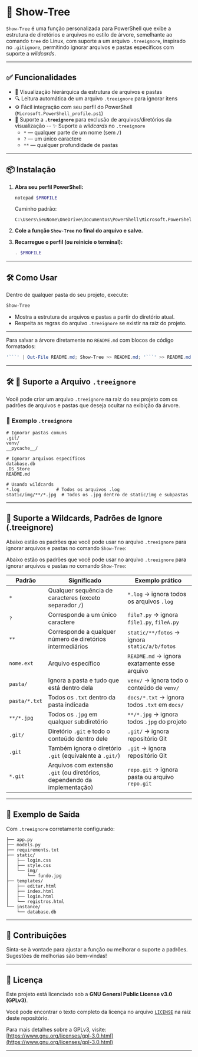 # 📁 Show-Tree

`Show-Tree` é uma função personalizada para PowerShell que exibe a estrutura de diretórios e arquivos no estilo de árvore, semelhante ao comando `tree` do Linux, com suporte a um arquivo `.treeignore`, inspirado no `.gitignore`, permitindo ignorar arquivos e pastas específicos com suporte a *wildcards*.

---

## ✅ Funcionalidades

- 📂 Visualização hierárquica da estrutura de arquivos e pastas
- 🔍 Leitura automática de um arquivo `.treeignore` para ignorar itens
- ⚙️ Fácil integração com seu perfil do PowerShell (`Microsoft.PowerShell_profile.ps1`)
- 📄 Suporte a **`.treeignore`** para exclusão de arquivos/diretórios da visualização
-- ✨ Suporte a *wildcards* no `.treeignore`
  - `*` — qualquer parte de um nome (sem `/`)
  - `?` — um único caractere
  - `**` — qualquer profundidade de pastas

---

## 📦 Instalação

1. **Abra seu perfil PowerShell:**

   ```powershell
   notepad $PROFILE
   ```

   Caminho padrão:
   ```
   C:\Users\SeuNome\OneDrive\Documentos\PowerShell\Microsoft.PowerShell_profile.ps1
   ```

2. **Cole a função `Show-Tree` no final do arquivo e salve.**

3. **Recarregue o perfil (ou reinicie o terminal):**

   ```powershell
   . $PROFILE
   ```

---

## 🛠️ Como Usar

Dentro de qualquer pasta do seu projeto, execute:

```powershell
Show-Tree
```
- Mostra a estrutura de arquivos e pastas a partir do diretório atual.
- Respeita as regras do arquivo `.treeignore` se existir na raiz do projeto.
---
Para salvar a árvore diretamente no `README.md` com blocos de código formatados:

```powershell
'```' | Out-File README.md; Show-Tree >> README.md; '```' >> README.md
```

---

## 🛠️ 📄  Suporte a Arquivo `.treeignore`

Você pode criar um arquivo `.treeignore` na raiz do seu projeto com os padrões de arquivos e pastas que deseja ocultar na exibição da árvore.

### 🔹 Exemplo `.treeignore`

```plaintext
# Ignorar pastas comuns
.git/
venv/
__pycache__/

# Ignorar arquivos específicos
database.db
.DS_Store
README.md

# Usando wildcards
*.log              # Todos os arquivos .log
static/img/**/*.jpg  # Todos os .jpg dentro de static/img e subpastas
```

---

## 🔎 Suporte a Wildcards, Padrões de Ignore (.treeignore)


Abaixo estão os padrões que você pode usar no arquivo `.treeignore` para ignorar arquivos e pastas no comando `Show-Tree`:

Abaixo estão os padrões que você pode usar no arquivo `.treeignore` para ignorar arquivos e pastas no comando `Show-Tree`:

| Padrão          | Significado                                                | Exemplo prático                                 |
|-----------------|------------------------------------------------------------|--------------------------------------------------|
| `*`             | Qualquer sequência de caracteres (exceto separador `/`)    | `*.log` → ignora todos os arquivos `.log`        |
| `?`             | Corresponde a um único caractere                           | `file?.py` → ignora `file1.py`, `fileA.py`       |
| `**`            | Corresponde a qualquer número de diretórios intermediários | `static/**/fotos` → ignora `static/a/b/fotos`    |
| `nome.ext`      | Arquivo específico                                         | `README.md` → ignora exatamente esse arquivo     |
| `pasta/`        | Ignora a pasta e tudo que está dentro dela                | `venv/` → ignora todo o conteúdo de `venv/`      |
| `pasta/*.txt`   | Todos os `.txt` dentro da pasta indicada                   | `docs/*.txt` → ignora todos `.txt` em `docs/`    |
| `**/*.jpg`      | Todos os `.jpg` em qualquer subdiretório                   | `**/*.jpg` → ignora todos `.jpg` do projeto      |
| `.git/`         | Diretório `.git` e todo o conteúdo dentro dele             | `.git/` → ignora repositório Git                 |
| `.git`          | Também ignora o diretório `.git` (equivalente a `.git/`)   | `.git` → ignora repositório Git                  |
| `*.git`         | Arquivos com extensão `.git` (ou diretórios, dependendo da implementação) | `repo.git` → ignora pasta ou arquivo `repo.git` |




---

## 📂 Exemplo de Saída

Com `.treeignore` corretamente configurado:

```
├── app.py
├── models.py
├── requirements.txt
├── static/
│   ├── login.css
│   ├── style.css
│   └── img/
│       └── fundo.jpg
├── templates/
│   ├── editar.html
│   ├── index.html
│   ├── login.html
│   └── registros.html
└── instance/
    └── database.db
```


---

## 🤝 Contribuições

Sinta-se à vontade para ajustar a função ou melhorar o suporte a padrões. Sugestões de melhorias são bem-vindas!

---

## 📄 Licença

Este projeto está licenciado sob a **GNU General Public License v3.0 (GPLv3)**.

Você pode encontrar o texto completo da licença no arquivo [`LICENSE`](./LICENSE) na raiz deste repositório.

Para mais detalhes sobre a GPLv3, visite: [https://www.gnu.org/licenses/gpl-3.0.html](https://www.gnu.org/licenses/gpl-3.0.html)

---


